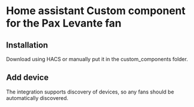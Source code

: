# Home assistant Custom component for the Pax Levante fan

## Installation

Download using HACS or manually put it in the custom_components folder.

## Add device

The integration supports discovery of devices, so any fans should be automatically discovered.
